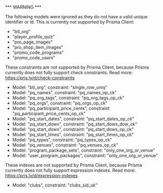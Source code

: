 *** WARNING ***

The following models were ignored as they do not have a valid unique identifier or id. This is currently not supported by Prisma Client:
  - "btl_org"
  - "player_profile_quiz"
  - "pro_page_images"
  - "pro_shop_item_images"
  - "promo_code_programs"
  - "promo_code_users"

These constraints are not supported by Prisma Client, because Prisma currently does not fully support check constraints. Read more: https://pris.ly/d/check-constraints
  - Model: "btl_org", constraint: "single_row_uniq"
  - Model: "pq_names", constraint: "pq_names_op_ck"
  - Model: "pq_org_tags", constraint: "pq_org_tags_op_ck"
  - Model: "pq_orgs", constraint: "pq_orgs_op_ck"
  - Model: "pq_participant_price_cents", constraint: "pq_participant_price_cents_op_ck"
  - Model: "pq_start_dates", constraint: "pq_start_dates_op_ck"
  - Model: "pq_start_dows", constraint: "pq_start_dows_dow_ck"
  - Model: "pq_start_dows", constraint: "pq_start_dows_op_ck"
  - Model: "pq_start_times", constraint: "pq_start_times_op_ck"
  - Model: "pq_types", constraint: "pq_types_op_ck"
  - Model: "pq_venues", constraint: "pq_venues_op_ck"
  - Model: "program_package_sets", constraint: "only_one_org_or_venue"
  - Model: "user_program_packages", constraint: "only_one_org_or_venue"

These indexes are not supported by Prisma Client, because Prisma currently does not fully support expression indexes. Read more: https://pris.ly/d/expression-indexes
  - Model: "clubs", constraint: "clubs_sid_uk"